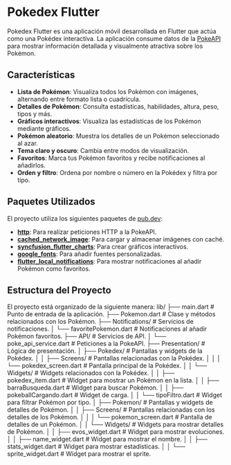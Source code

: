 # Pokedex Flutter

Pokedex Flutter es una aplicación móvil desarrollada en Flutter que actúa como una Pokédex interactiva. La aplicación consume datos de la [PokeAPI](https://pokeapi.co/) para mostrar información detallada y visualmente atractiva sobre los Pokémon.

## Características

- **Lista de Pokémon**: Visualiza todos los Pokémon con imágenes, alternando entre formato lista o cuadrícula.
- **Detalles de Pokémon**: Consulta estadísticas, habilidades, altura, peso, tipos y más.
- **Gráficos interactivos**: Visualiza las estadísticas de los Pokémon mediante gráficos.
- **Pokémon aleatorio**: Muestra los detalles de un Pokémon seleccionado al azar.
- **Tema claro y oscuro**: Cambia entre modos de visualización.
- **Favoritos**: Marca tus Pokémon favoritos y recibe notificaciones al añadirlos.
- **Orden y filtro**: Ordena por nombre o número en la Pokédex y filtra por tipo.

## Paquetes Utilizados

El proyecto utiliza los siguientes paquetes de [pub.dev](https://pub.dev):

- **[http](https://pub.dev/packages/http)**: Para realizar peticiones HTTP a la PokeAPI.
- **[cached_network_image](https://pub.dev/packages/cached_network_image)**: Para cargar y almacenar imágenes con caché.
- **[syncfusion_flutter_charts](https://pub.dev/packages/syncfusion_flutter_charts)**: Para crear gráficos interactivos.
- **[google_fonts](https://pub.dev/packages/google_fonts)**: Para añadir fuentes personalizadas.
- **[flutter_local_notifications](https://pub.dev/packages/flutter_local_notifications)**: Para mostrar notificaciones al añadir Pokémon como favoritos.

## Estructura del Proyecto

El proyecto está organizado de la siguiente manera:
lib/ ├── main.dart # Punto de entrada de la aplicación. ├── Pokemon.dart # Clase y métodos relacionados con los Pokémon. ├── Notifications/ # Servicios de notificaciones. │ └── favoritePokemon.dart # Notificaciones al añadir Pokémon favoritos. ├── API/ # Servicios de API. │ └── poke_api_service.dart # Peticiones a la PokeAPI. ├── Presentation/ # Lógica de presentación. │ ├── Pokedex/ # Pantallas y widgets de la Pokédex. │ │ ├── Screens/ # Pantallas relacionadas con la Pokédex. │ │ │ └── pokedex_screen.dart # Pantalla principal de la Pokédex. │ │ └── Widgets/ # Widgets relacionados con la Pokédex. │ │ ├── pokedex_item.dart # Widget para mostrar un Pokémon en la lista. │ │ ├── barraBusqueda.dart # Widget para buscar Pokémon. │ │ ├── pokeballCargando.dart # Widget de carga. │ │ └── tipoFiltro.dart # Widget para filtrar Pokémon por tipo. │ ├── Pokemon/ # Pantallas y widgets de detalles de Pokémon. │ │ ├── Screens/ # Pantallas relacionadas con los detalles de los Pokémon. │ │ │ └── pokemon_screen.dart # Pantalla de detalles de un Pokémon. │ │ └── Widgets/ # Widgets para mostrar detalles de Pokémon. │ │ ├── evos_widget.dart # Widget para mostrar evoluciones. │ │ ├── name_widget.dart # Widget para mostrar el nombre. │ │ ├── stats_widget.dart # Widget para mostrar estadísticas. │ │ └── sprite_widget.dart # Widget para mostrar el sprite.

